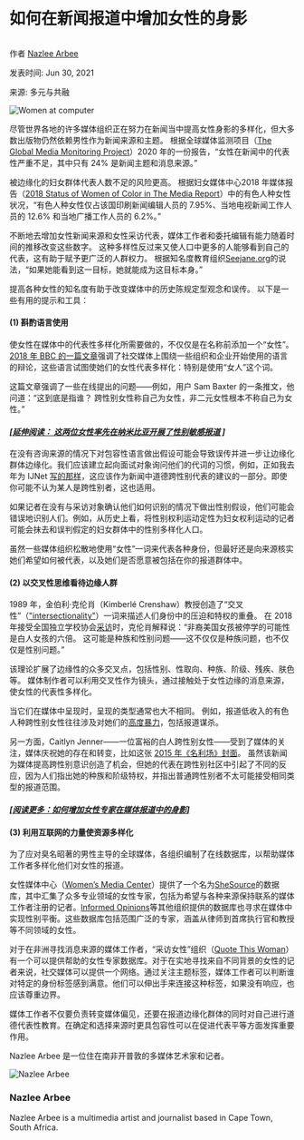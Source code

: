 # 如何在新闻报道中增加女性的身影

###### 

作者 [Nazlee Arbee](https://www.icfj.org/en/author/nazlee-arbee)

发表时间: Jun 30, 2021

来源: 多元与共融

![Women at computer](/sites/default/files/styles/full_width_node/public/story/2021-06/christina-wocintechchat-com-VdQcDnad7OQ-unsplash.jpg?h=d8d8ad14&itok=S8BtyKWr)

尽管世界各地的许多媒体组织正在努力在新闻当中提高女性身影的多样化，但大多数出版物仍然依赖男性作为新闻来源和主题。 根据全球媒体监测项目（[The Global Media Monitoring Project](https://waccglobal.org/our-work/global-media-monitoring-project-gmmp/)）2020 年的一份报告，“女性在新闻中的代表性严重不足，其中只有 24% 是新闻主题和消息来源。”

被边缘化的妇女群体代表人数不足的风险更高。 根据妇女媒体中心2018 年媒体报告（[2018 Status of Women of Color in The Media Report](https://womensmediacenter.com/reports/the-status-of-women-of-color-in-the-u-s-media-2018-full-report)）中的有色人种女性状况，“有色人种女性仅占该国印刷新闻编辑人员的 7.95%、当地电视新闻工作人员的 12.6% 和当地广播工作人员的 6.2%。”

不断地去增加女性新闻来源和女性采访代表，媒体工作者和委托编辑有能力随着时间的推移改变这些数字。 这种多样性反过来又使人口中更多的人能够看到自己的代表，这有助于赋予更广泛的人群权力。 根据知名度教育组织[Seejane.org](https://www.youtube.com/watch?v=BumIt2pIRuw)的说法，“如果她能看到这一目标，她就能成为这目标本身。”

提高各种女性的知名度有助于改变媒体中的历史陈规定型观念和误传。 以下是一些有用的提示和工具：

#### (1) 斟酌语言使用

使女性在媒体中的代表性多样化所需要做的，不仅仅是在名称前添加一个“女性”。 [2018 年 BBC 的一篇文章](https://www.bbc.com/news/uk-45810709)强调了社交媒体上围绕一些组织和企业开始使用的语言的辩论，这些语言试图使她们的女性代表多样化：特别是使用“女人”这个词。

这篇文章强调了一些在线提出的问题——例如，用户 Sam Baxter 的一条推文，他问道：“这到底是指谁？ 跨性别女性称自己为女性，非二元女性根本不称自己为女性。”

#### [_\[延伸阅读： 这两位女性率先在纳米比亚开展了性别敏感报道 \]_](https://ijnet.org/en/story/these-two-women-spearheaded-gender-sensitive-reporting-namibia)

在没有咨询来源的情况下对包容性语言做出假设可能会导致误传并进一步让边缘化群体边缘化。我们应该建立起向面试对象询问他们的代词的习惯，例如，正如我去年为 IJNet [写的那样](https://ijnet.org/en/story/tips-ethical-trans-representation-your-reporting)，这应该作为新闻中道德跨性别代表的建议的一部分。即使你可能不认为某人是跨性别者，这也适用。

如果记者在没有与采访对象确认他们如何识别的情况下做出性别假设，他们可能会错误地识别人们。例如，从历史上看，将性别权利运动定性为妇女权利运动的记者可能会抹去和误判假定的妇女群体中的性别多样化人口。

虽然一些媒体组织松散地使用“女性”一词来代表各种身份，但最好还是向来源核实她们希望如何被代表，以及她们是否愿意被包括在你的报道群体中。

#### (2) 以交叉性思维看待边缘人群 

1989 年，金伯利·克伦肖（Kimberlé Crenshaw）教授创造了“交叉性”（["intersectionality"](https://www.vox.com/the-highlight/2019/5/20/18542843/intersectionality-conservatism-law-race-gender-discrimination)）一词来描述人们身份中的压迫和特权的重叠。 在 2018 年接受全国独立学校协会[采访](https://www.youtube.com/watch?v=ViDtnfQ9FHc)时，克伦肖解释说：“非裔美国女孩被停学的可能性是白人女孩的六倍。 这可能是种族和性别问题——这不仅仅是种族问题，也不仅仅是性别问题。”

该理论扩展了边缘性的众多交叉点，包括性别、性取向、种族、阶级、残疾、肤色等。 媒体制作者可以利用交叉性作为镜头，通过接触处于女性边缘的消息来源，使女性的代表性多样化。

当它们在媒体中呈现时，呈现的类型通常也大不相同。 例如，报道低收入的有色人种跨性别女性往往涉及对她们的[高度暴力](https://www.usnews.com/news/best-states/north-carolina/articles/2021-04-17/a-black-trans-woman-was-killed-her-sisterhood-asks-why)，包括报道谋杀。

另一方面，Caitlyn Jenner——一位富裕的白人跨性别女性——受到了媒体的关注，媒体庆祝她的存在和转变，比如这张 [2015 年《名利场》封面](https://www.vanityfair.com/hollywood/2015/06/caitlyn-jenner-bruce-cover-annie-leibovitz)。 虽然该新闻为媒体提高跨性别意识创造了机会，但她的代表在跨性别社区中引起了不同的反应，因为人们指出她的种族和阶级特权，并指出普通跨性别者不太可能接受相同类型的报道范围。

#### _[\[阅读更多：](https://ijnet.org/zh-hans/story/如何增加女性专家在媒体报道中的身影)[如何增加女性专家在媒体报道中的身影](https://ijnet.org/zh-hans/story/如何增加女性专家在媒体报道中的身影)[\]](https://ijnet.org/zh-hans/story/如何增加女性专家在媒体报道中的身影)_

#### (3) 利用互联网的力量使资源多样化

为了应对臭名昭著的男性主导的全球媒体，各组织编制了在线数据库，以帮助媒体工作者多样化他们对女性的报道。

女性媒体中心（[Women’s Media Center](https://womensmediacenter.com/)）提供了一个名为[SheSource](https://womensmediacenter.com/shesource)的数据库，其中汇集了众多专业领域的女性专家，包括为希望与各种来源保持联系的媒体工作者注册的记者。[Informed Opinions](https://informedopinions.org/find-experts/?keywords=&keywords=&pagenum=3)等其他组织提供的数据库也寻求在媒体中实现性别平衡。这些数据库包括范围广泛的专家，涵盖从律师到首席执行官和教授等不同领域的女性。

对于在非洲寻找消息来源的媒体工作者，“采访女性”组织（[Quote This Woman](https://quotethiswoman.org.za/)）有一个可以提供帮助的女性专家数据库。对于在实地寻找来自不同背景的女性的记者来说，社交媒体可以提供一个网络。通过关注主题标签，媒体工作者可以判断谁对特定的身份标签感到满意。他们可以伸出手来连接这种标签，如果没有响应，也应该尊重边界。

媒体工作者不仅要负责转变媒体偏见，还要在报道边缘化群体的同时对自己进行道德代表性教育。在确定和选择来源时更具包容性可以在促进代表平等方面发挥重要作用。

Nazlee Arbee 是一位住在南非开普敦的多媒体艺术家和记者。

![Nazlee Arbee](/sites/default/files/styles/profile/public/2021-09/BATES_Promo.jpg?itok=2N4Su_f6)

### Nazlee Arbee

Nazlee Arbee is a multimedia artist and journalist based in Cape Town, South Africa.